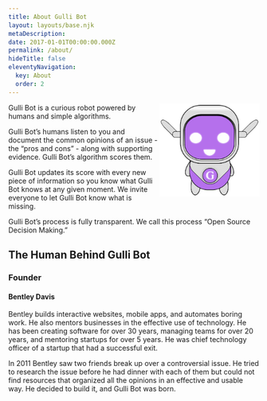 ```yaml
---
title: About Gulli Bot
layout: layouts/base.njk
metaDescription: 
date: 2017-01-01T00:00:00.000Z
permalink: /about/
hideTitle: false
eleventyNavigation:
  key: About
  order: 2
---
```

<style>
  .hero{
    max-width: 200px;
  }
    @media (min-width: 500px) {
      .hero {
          float: right;
          width: 50%;
      }
  }
</style>
<img src="/site/img/gullibot.png" class="hero">

Gulli Bot is a curious robot powered by humans and simple algorithms.

Gulli Bot’s humans listen to you and document the common opinions of an issue - the “pros and cons” - along with supporting evidence. Gulli Bot’s algorithm scores them.

Gulli Bot updates its score with every new piece of information so you know what Gulli Bot knows at any given moment. We invite everyone to let Gulli Bot know what is missing.

Gulli Bot’s process is fully transparent. We call this process “Open Source Decision Making.” 

## The Human Behind Gulli Bot

<div class="content-row">
  <div>
    <amp-img alt="Bentley smiling leaning against a wall" src="/site/img/bentley.jpg" width="600" height="600" layout="intrinsic"></amp-img>
  </div>
  <div>

  ### Founder

  #### Bentley Davis

  Bentley builds interactive websites, mobile apps, and automates boring work. He also mentors businesses in the effective use of technology. He has been creating software for over 30 years, managing teams for over 20 years, and mentoring startups for over 5 years. He was chief technology officer of a startup that had a successful exit.

  In 2011 Bentley saw two friends break up over a controversial issue. He tried to research the issue before he had dinner with each of them but could not find resources that organized all the opinions in an effective and usable way. He decided to build it, and Gulli Bot was born.
  </div>
</div>